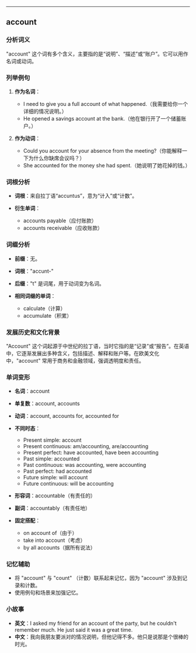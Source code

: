 
---------------
## account
### 分析词义
"account" 这个词有多个含义，主要指的是“说明”、“描述”或“账户”。它可以用作名词或动词。

### 列举例句
1. **作为名词**：
   - I need to give you a full account of what happened.（我需要给你一个详细的情况说明。）
   - He opened a savings account at the bank.（他在银行开了一个储蓄账户。）

2. **作为动词**：
   - Could you account for your absence from the meeting?（你能解释一下为什么你缺席会议吗？）
   - She accounted for the money she had spent.（她说明了她花掉的钱。）

### 词根分析
- **词根**：来自拉丁语“accuntus”，意为“计入”或“计数”。

- **衍生单词**：
  - accounts payable（应付账款）
  - accounts receivable（应收账款）

### 词缀分析
- **前缀**：无。
- **词根**："accunt-"
- **后缀**："t" 是词尾，用于动词变为名词。

- **相同词缀的单词**：
  - calculate（计算）
  - accumulate（积累）

### 发展历史和文化背景
"Account" 这个词起源于中世纪的拉丁语，当时它指的是“记录”或“报告”。在英语中，它逐渐发展出多种含义，包括描述、解释和账户等。在欧美文化中，"account" 常用于商务和金融领域，强调透明度和责任。

### 单词变形
- **名词**：account
- **单复数**：account, accounts
- **动词**：account, accounts for, accounted for
- **不同时态**：
  - Present simple: account
  - Present continuous: am/accounting, are/accounting
  - Present perfect: have accounted, have been accounting
  - Past simple: accounted
  - Past continuous: was accounting, were accounting
  - Past perfect: had accounted
  - Future simple: will account
  - Future continuous: will be accounting
- **形容词**：accountable（有责任的）
- **副词**：accountably（有责任地）

- **固定搭配**：
  - on account of（由于）
  - take into account（考虑）
  - by all accounts（据所有说法）

### 记忆辅助
- 将 "account" 与 "count" （计数）联系起来记忆，因为 "account" 涉及到记录和计数。
- 使用例句和场景来加强记忆。

### 小故事
- **英文**：I asked my friend for an account of the party, but he couldn't remember much. He just said it was a great time.
- **中文**：我向我朋友要派对的情况说明，但他记得不多。他只是说那是个很棒的时光。

